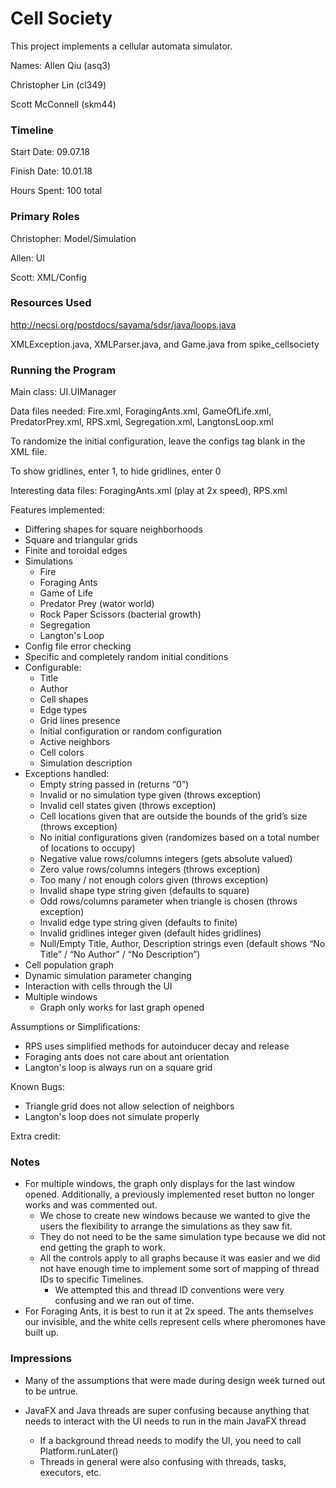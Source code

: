 Cell Society
====

This project implements a cellular automata simulator.

Names:
Allen Qiu (asq3)

Christopher Lin (cl349)

Scott McConnell (skm44)

### Timeline

Start Date: 09.07.18

Finish Date: 10.01.18

Hours Spent: 100 total

### Primary Roles
Christopher: Model/Simulation

Allen: UI

Scott: XML/Config


### Resources Used
http://necsi.org/postdocs/sayama/sdsr/java/loops.java

XMLException.java, XMLParser.java, and Game.java from spike_cellsociety

### Running the Program

Main class: UI.UIManager

Data files needed: Fire.xml, ForagingAnts.xml, GameOfLife.xml, PredatorPrey.xml, RPS.xml, Segregation.xml, LangtonsLoop.xml

To randomize the initial configuration, leave the configs tag blank in the XML file.

To show gridlines, enter 1, to hide gridlines, enter 0

Interesting data files: ForagingAnts.xml (play at 2x speed), RPS.xml

Features implemented:
- Differing shapes for square neighborhoods
- Square and triangular grids
- Finite and toroidal edges
- Simulations
    - Fire
    - Foraging Ants
    - Game of Life
    - Predator Prey (wator world)
    - Rock Paper Scissors (bacterial growth)
    - Segregation
    - Langton's Loop
- Config file error checking
- Specific and completely random initial conditions
- Configurable: 
    - Title
    - Author
    - Cell shapes
    - Edge types
    - Grid lines presence
    - Initial configuration or random configuration
    - Active neighbors
    - Cell colors
    - Simulation description
- Exceptions handled:
    - Empty string passed in (returns “0”)
    - Invalid or no simulation type given (throws exception)
    - Invalid cell states given (throws exception)
    - Cell locations given that are outside the bounds of the grid’s size (throws exception)
    - No initial configurations given (randomizes based on a total number of locations to occupy)
    - Negative value rows/columns integers (gets absolute valued)
    - Zero value rows/columns integers (throws exception)
    - Too many / not enough colors given (throws exception)
    - Invalid shape type string given (defaults to square)
    - Odd rows/columns parameter when triangle is chosen (throws exception)
    - Invalid edge type string given (defaults to finite)
    - Invalid gridlines integer given (default hides gridlines)
    - Null/Empty Title, Author, Description strings even (default shows “No Title” / “No Author” / “No Description”)
- Cell population graph
- Dynamic simulation parameter changing
- Interaction with cells through the UI
- Multiple windows
    - Graph only works for last graph opened

Assumptions or Simplifications:
- RPS uses simplified methods for autoinducer decay and release
- Foraging ants does not care about ant orientation
- Langton's loop is always run on a square grid

Known Bugs:
- Triangle grid does not allow selection of neighbors
- Langton's loop does not simulate properly

Extra credit:

### Notes

- For multiple windows, the graph only displays for the last window opened. Additionally, a previously implemented reset button no longer works and was commented out.
    - We chose to create new windows because we wanted to give the users the flexibility to arrange the simulations as they saw fit.
    - They do not need to be the same simulation type because we did not end getting the graph to work.
    - All the controls apply to all graphs because it was easier and we did not have enough time to implement some sort of mapping of thread IDs to specific Timelines.
        - We attempted this and thread ID conventions were very confusing and we ran out of time.
- For Foraging Ants, it is best to run it at 2x speed. The ants themselves our invisible, and the white cells represent cells where pheromones have built up.

### Impressions

- Many of the assumptions that were made during design week turned out to be untrue. 

- JavaFX and Java threads are super confusing because anything that needs to interact with the UI needs to run in the main JavaFX thread
    - If a background thread needs to modify the UI, you need to call Platform.runLater()
    - Threads in general were also confusing with threads, tasks, executors, etc.